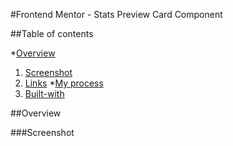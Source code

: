 #Frontend Mentor - Stats Preview Card Component

##Table of contents

*[Overview](#overview)
  1. [Screenshot](#screenshot)
  3. [Links](#links)
*[My process](#my-process)
  1. [Built-with](#built-with)
  
##Overview

###Screenshot
